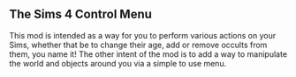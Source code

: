 ## The Sims 4 Control Menu
This mod is intended as a way for you to perform various actions on your Sims, whether that be to change their age, add or remove occults from them, you name it!
The other intent of the mod is to add a way to manipulate the world and objects around you via a simple to use menu.